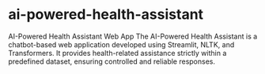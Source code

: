 # ai-powered-health-assistant
AI-Powered Health Assistant Web App The AI-Powered Health Assistant is a chatbot-based web application developed using Streamlit, NLTK, and Transformers. It provides health-related assistance strictly within a predefined dataset, ensuring controlled and reliable responses.  
